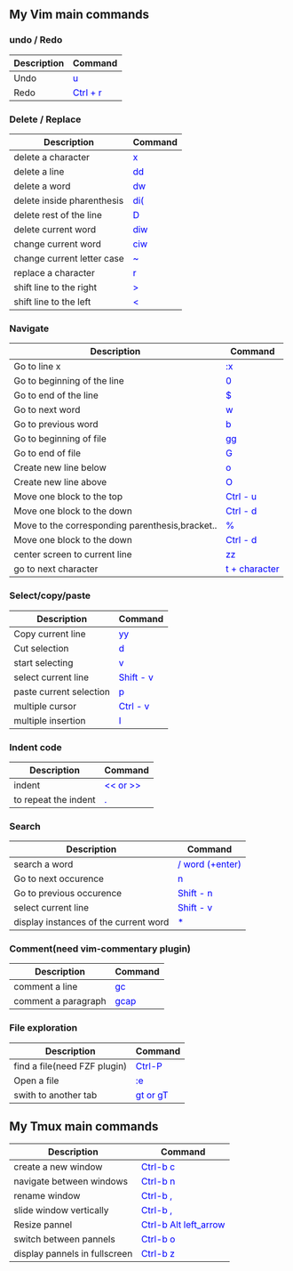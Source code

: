 ## My Vim main commands

### undo / Redo
| Description      | Command |
| ----------- | ----------- |
| Undo        | <span style="color:blue">u </span>|
| Redo        | <span style="color:blue">Ctrl + r </span>|

### Delete / Replace
| Description      | Command |
| ----------- | ----------- |
| delete a character        | <span style="color:blue">x </span>|
| delete a line        | <span style="color:blue">dd </span>|
| delete a word        | <span style="color:blue">dw </span>|
| delete inside pharenthesis        | <span style="color:blue">di( </span>|
| delete rest of the line        | <span style="color:blue">D </span>|
| delete current word        | <span style="color:blue">diw </span>|
| change current word        | <span style="color:blue">ciw </span>|
| change current letter case       | <span style="color:blue">~ </span>|
| replace a character| <span style="color:blue">r</span>|
| shift line to the right| <span style="color:blue">></span>|
| shift line to the left| <span style="color:blue"><</span>|


### Navigate
| Description      | Command |
| ----------- | ----------- |
| Go to line x| <span style="color:blue">:x </span>|
| Go to beginning of the line | <span style="color:blue">0 </span>|
| Go to end of the line | <span style="color:blue">$ </span>|
| Go to next word | <span style="color:blue">w </span>|
| Go to previous word | <span style="color:blue">b </span>|
| Go to beginning of file| <span style="color:blue">gg </span>|
| Go to end of file| <span style="color:blue">G </span>|
| Create new line below| <span style="color:blue">o </span>|
| Create new line above| <span style="color:blue">O </span>|
| Move one block to the top | <span style="color:blue">Ctrl - u </span>|
| Move one block to the down | <span style="color:blue">Ctrl - d </span>|
| Move to the corresponding parenthesis,bracket..| <span style="color:blue">% </span>|
| Move one block to the down | <span style="color:blue">Ctrl - d </span>|
| center screen to current line| <span style="color:blue">zz </span>|
| go to next character| <span style="color:blue">t + character </span>|

### Select/copy/paste
| Description      | Command |
| ----------- | ----------- |
| Copy current line| <span style="color:blue">yy </span>|
| Cut selection| <span style="color:blue">d </span>|
| start selecting | <span style="color:blue">v </span>|
| select current line| <span style="color:blue">Shift - v </span>|
| paste current selection| <span style="color:blue">p </span>|
| multiple cursor| <span style="color:blue">Ctrl - v </span>|
| multiple insertion| <span style="color:blue">I </span>|

### Indent code
| Description      | Command |
| ----------- | ----------- |
| indent| <span style="color:blue"><< or >> </span>|
| to repeat the indent| <span style="color:blue">.</span>|
  
### Search 
| Description      | Command |
| ----------- | ----------- |
| search a word| <span style="color:blue">/ word (+enter) </span>|
| Go to next occurence| <span style="color:blue">n </span>|
| Go to previous occurence| <span style="color:blue">Shift - n </span>|
| select current line| <span style="color:blue">Shift - v </span>|
| display instances of the current word| <span style="color:blue">* </span>|


### Comment(need vim-commentary plugin) 
| Description      | Command |
| ----------- | ----------- |
| comment a line| <span style="color:blue">gc </span>|
| comment a paragraph| <span style="color:blue">gcap </span>|

### File exploration
| Description      | Command |
| ----------- | ----------- |
| find a file(need FZF plugin)| <span style="color:blue">Ctrl-P </span>|
| Open a file| <span style="color:blue">:e <filenam> </span>|
| swith to another tab| <span style="color:blue">gt or gT </span>|
  

## My Tmux main commands
| Description      | Command |
| ----------- | ----------- |
| create a new window| <span style="color:blue">Ctrl-b c</span>|
| navigate between windows| <span style="color:blue">Ctrl-b n</span>|
| rename window| <span style="color:blue">Ctrl-b ,</span>|
| slide window vertically| <span style="color:blue">Ctrl-b ,</span>|
| Resize pannel | <span style="color:blue">Ctrl-b Alt left_arrow</span>|
| switch between pannels | <span style="color:blue">Ctrl-b o</span>|
| display pannels in fullscreen | <span style="color:blue">Ctrl-b z</span>|
